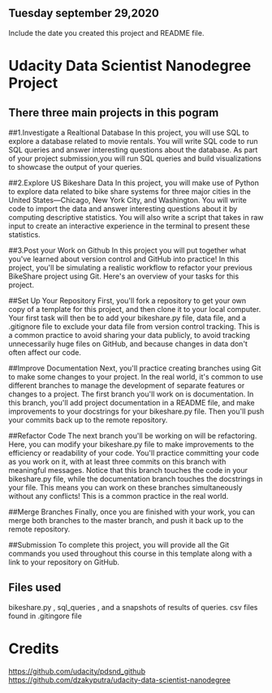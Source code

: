 ## Tuesday september 29,2020
Include the date you created this project and README file.

# Udacity Data Scientist Nanodegree Project


## There three main projects in this pogram
##1.Investigate a Realtional Database
In this project, you will use SQL to explore a database related to movie rentals. You will write SQL code to run SQL queries and answer interesting questions about the database.
As part of your project submission,you will run SQL queries and build visualizations to showcase the output of your queries.

##2.Explore US Bikeshare Data
In this project, you will make use of Python to explore data related to bike share systems for three major cities in the United States—Chicago, New York City, and Washington. 
You will write code to import the data and answer interesting questions about it by computing descriptive statistics. You will also write a script that takes in raw input to create an interactive experience in the terminal to present these statistics.

##3.Post your Work on Github
In this project  you will put together what you've learned about version control and GitHub into practice! In this project, you'll be simulating a realistic workflow to refactor your previous BikeShare project using Git. Here's an overview of your tasks for this project.

##Set Up Your Repository
First, you'll fork a repository to get your own copy of a template for this project, and then clone it to your local computer. Your first task will then be to add your bikeshare.py file, data file, and a .gitignore file to exclude your data file from version control tracking. This is a common practice to avoid sharing your data publicly, to avoid tracking unnecessarily huge files on GitHub, and because changes in data don't often affect our code.

##Improve Documentation
Next, you'll practice creating branches using Git to make some changes to your project. In the real world, it's common to use different branches to manage the development of separate features or changes to a project. The first branch you'll work on is documentation. In this branch, you'll add project documentation in a README file, and make improvements to your docstrings for your bikeshare.py file. Then you'll push your commits back up to the remote repository.

##Refactor Code
The next branch you'll be working on will be refactoring. Here, you can modify your bikeshare.py file to make improvements to the efficiency or readability of your code. You'll practice committing your code as you work on it, with at least three commits on this branch with meaningful messages. Notice that this branch touches the code in your bikeshare.py file, while the documentation branch touches the docstrings in your file. This means you can work on these branches simultaneously without any conflicts! This is a common practice in the real world.

##Merge Branches
Finally, once you are finished with your work, you can merge both branches to the master branch, and push it back up to the remote repository.

##Submission
To complete this project, you will provide all the Git commands you used throughout this course in this template along with a link to your repository on GitHub.

## Files used
bikeshare.py , sql_queries , and a snapshots of results of queries. csv files found in .gitingore file

# Credits
https://github.com/udacity/pdsnd_github
https://github.com/dzakyputra/udacity-data-scientist-nanodegree
